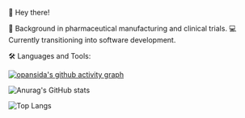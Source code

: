 🚀  Hey there! 




💊 Background in pharmaceutical manufacturing and clinical trials.
💻 Currently transitioning into software development.





🛠️ Languages and Tools: 

[![opansida's github activity graph](https://github-readme-activity-graph.vercel.app/graph?username=opansida&theme=github-compact)](https://github.com/opansida/github-readme-activity-graph)


![Anurag's GitHub stats](https://github-readme-stats.vercel.app/api?username=opansida)

![Top Langs](https://github-readme-stats.vercel.app/api/top-langs/?username=opansida)



